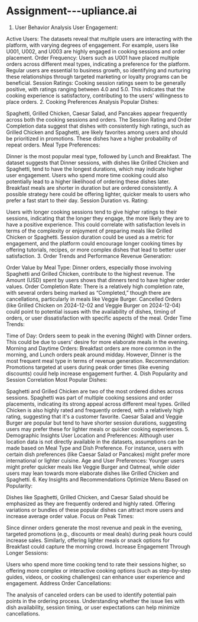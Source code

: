 # Assignment---upliance.ai

1. User Behavior Analysis
User Engagement:

Active Users: The datasets reveal that multiple users are interacting with the platform, with varying degrees of engagement. For example, users like U001, U002, and U003 are highly engaged in cooking sessions and order placement.
Order Frequency: Users such as U001 have placed multiple orders across different meal types, indicating a preference for the platform. Regular users are essential to business growth, so identifying and nurturing these relationships through targeted marketing or loyalty programs can be beneficial.
Session Ratings: Cooking session ratings seem to be generally positive, with ratings ranging between 4.0 and 5.0. This indicates that the cooking experience is satisfactory, contributing to the users' willingness to place orders.
2. Cooking Preferences Analysis
Popular Dishes:

Spaghetti, Grilled Chicken, Caesar Salad, and Pancakes appear frequently across both the cooking sessions and orders.
The Session Rating and Order Completion data suggest that dishes with consistently high ratings, such as Grilled Chicken and Spaghetti, are likely favorites among users and should be prioritized in promotions. These dishes have a higher probability of repeat orders.
Meal Type Preferences:

Dinner is the most popular meal type, followed by Lunch and Breakfast.
The dataset suggests that Dinner sessions, with dishes like Grilled Chicken and Spaghetti, tend to have the longest durations, which may indicate higher user engagement. Users who spend more time cooking could also potentially lead to a higher likelihood of ordering these dishes later.
Breakfast meals are shorter in duration but are ordered consistently. A possible strategy here could be offering lighter, quicker meals to users who prefer a fast start to their day.
Session Duration vs. Rating:

Users with longer cooking sessions tend to give higher ratings to their sessions, indicating that the longer they engage, the more likely they are to have a positive experience. This could correlate with satisfaction levels in terms of the complexity or enjoyment of preparing meals like Grilled Chicken or Spaghetti.
Session duration could be used as a metric for engagement, and the platform could encourage longer cooking times by offering tutorials, recipes, or more complex dishes that lead to better user satisfaction.
3. Order Trends and Performance
Revenue Generation:

Order Value by Meal Type: Dinner orders, especially those involving Spaghetti and Grilled Chicken, contribute to the highest revenue. The Amount (USD) spent by users shows that dinners tend to have higher order values.
Order Completion Rate:
There is a relatively high completion rate, with several orders being marked as “Completed,” though there are cancellations, particularly in meals like Veggie Burger.
Cancelled Orders (like Grilled Chicken on 2024-12-02 and Veggie Burger on 2024-12-04) could point to potential issues with the availability of dishes, timing of orders, or user dissatisfaction with specific aspects of the meal.
Order Time Trends:

Time of Day: Orders seem to peak in the evening (Night) with Dinner orders. This could be due to users' desire for more elaborate meals in the evening.
Morning and Daytime Orders: Breakfast orders are more common in the morning, and Lunch orders peak around midday. However, Dinner is the most frequent meal type in terms of revenue generation.
Recommendation: Promotions targeted at users during peak order times (like evening discounts) could help increase engagement further.
4. Dish Popularity and Session Correlation
Most Popular Dishes:

Spaghetti and Grilled Chicken are two of the most ordered dishes across sessions. Spaghetti was part of multiple cooking sessions and order placements, indicating its strong appeal across different meal types.
Grilled Chicken is also highly rated and frequently ordered, with a relatively high rating, suggesting that it's a customer favorite.
Caesar Salad and Veggie Burger are popular but tend to have shorter session durations, suggesting users may prefer these for lighter meals or quicker cooking experiences.
5. Demographic Insights
User Location and Preferences: Although user location data is not directly available in the datasets, assumptions can be made based on Meal Type and Dish Preference. For instance, users with certain dish preferences (like Caesar Salad or Pancakes) might prefer more international or lighter cuisine.
Age and User Preferences: Younger users might prefer quicker meals like Veggie Burger and Oatmeal, while older users may lean towards more elaborate dishes like Grilled Chicken and Spaghetti.
6. Key Insights and Recommendations
Optimize Menu Based on Popularity:

Dishes like Spaghetti, Grilled Chicken, and Caesar Salad should be emphasized as they are frequently ordered and highly rated. Offering variations or bundles of these popular dishes can attract more users and increase average order value.
Focus on Peak Times:

Since dinner orders generate the most revenue and peak in the evening, targeted promotions (e.g., discounts or meal deals) during peak hours could increase sales. Similarly, offering lighter meals or snack options for Breakfast could capture the morning crowd.
Increase Engagement Through Longer Sessions:

Users who spend more time cooking tend to rate their sessions higher, so offering more complex or interactive cooking options (such as step-by-step guides, videos, or cooking challenges) can enhance user experience and engagement.
Address Order Cancellations:

The analysis of canceled orders can be used to identify potential pain points in the ordering process. Understanding whether the issue lies with dish availability, session timing, or user expectations can help minimize cancellations.
